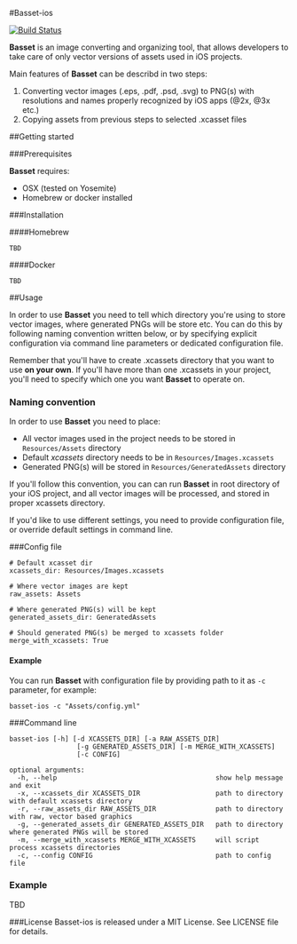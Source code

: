 #Basset-ios

[![Build Status](https://travis-ci.org/Polidea/basset-ios.svg?branch=master)](https://travis-ci.org/Polidea/basset-ios)

**Basset** is an image converting and organizing tool, that allows developers to take care of only vector versions of assets used in iOS projects.

Main features of **Basset** can be describd in two steps:

1. Converting vector images (.eps, .pdf, .psd, .svg) to PNG(s) with resolutions and names properly recognized by iOS apps (@2x, @3x etc.)
2. Copying assets from previous steps to selected .xcasset files

##Getting started

###Prerequisites

**Basset** requires:

* OSX (tested on Yosemite)
* Homebrew or docker installed 

###Installation

####Homebrew

```
TBD
```

####Docker

```
TBD
```

##Usage

In order to use **Basset** you need to tell which directory you're using to store vector images, where generated PNGs will be store etc. You can do this by following naming convention written below, or by specifying explicit configuration via command line parameters or dedicated configuration file.

Remember that you'll have to create .xcassets directory that you want to use **on your own**. If you'll have more than one .xcassets in your project, you'll need to specify which one you want **Basset** to operate on.

### Naming convention

In order to use **Basset** you need to place:

* All vector images used in the project needs to be stored in ```Resources/Assets``` directory
* Default *xcassets* directory needs to be in ```Resources/Images.xcassets```
* Generated PNG(s) will be stored in ```Resources/GeneratedAssets``` directory


If you'll follow this convention, you can can run **Basset** in root directory of your iOS project, and all vector images will be processed, and stored in proper xcassets directory.

If you'd like to use different settings, you need to provide configuration file, or override default settings in command line.


###Config file

```
# Default xcasset dir
xcassets_dir: Resources/Images.xcassets

# Where vector images are kept
raw_assets: Assets

# Where generated PNG(s) will be kept
generated_assets_dir: GeneratedAssets

# Should generated PNG(s) be merged to xcassets folder
merge_with_xcassets: True
```

#### Example

You can run **Basset** with configuration file by providing path to it as ```-c``` parameter, for example:

```
basset-ios -c "Assets/config.yml"
```

###Command line
```
basset-ios [-h] [-d XCASSETS_DIR] [-a RAW_ASSETS_DIR]
                 [-g GENERATED_ASSETS_DIR] [-m MERGE_WITH_XCASSETS]
                 [-c CONFIG]

optional arguments:
  -h, --help										show help message and exit
  -x, --xcassets_dir XCASSETS_DIR					path to directory with default xcassets directory
  -r, --raw_assets_dir RAW_ASSETS_DIR				path to directory with raw, vector based graphics
  -g, --generated_assets_dir GENERATED_ASSETS_DIR	path to directory where generated PNGs will be stored
  -m, --merge_with_xcassets MERGE_WITH_XCASSETS		will script process xcassets directories
  -c, --config CONFIG								path to config file
```                        

### Example

TBD 


###License
Basset-ios is released under a MIT License. See LICENSE file for details.